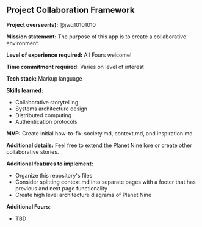 ## Project Collaboration Framework

**Project overseer(s):** @jwq10101010

**Mission statement:** The purpose of this app is to create a collaborative environment.

**Level of experience required:** All Fours welcome!

**Time commitment required:** Varies on level of interest

**Tech stack:** Markup language

**Skills learned:**
- Collaborative storytelling
- Systems architecture design
- Distributed computing
- Authentication protocols

**MVP:** Create initial how-to-fix-society.md, context.md, and inspiration.md

**Additional details:** Feel free to extend the Planet Nine lore or create other collaborative stories.

**Additional features to implement:**
- Organize this repository's files
- Consider splitting context.md into separate pages with a footer that has previous and next page functionality
- Create high level architecture diagrams of Planet Nine

**Additional Fours**:
- TBD
